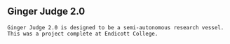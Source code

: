 ## Ginger Judge 2.0 

	Ginger Judge 2.0 is designed to be a semi-autonomous research vessel. 
	This was a project complete at Endicott College.